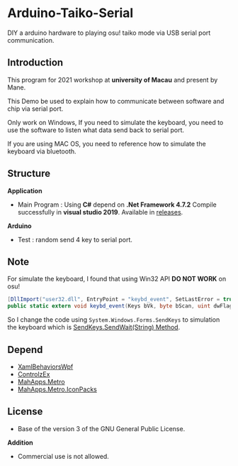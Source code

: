 # Arduino-Taiko-Serial
DIY a arduino hardware to playing osu! taiko mode via USB serial port communication.

## Introduction

This program for 2021 workshop at **university of Macau** and present by Mane.

This Demo be used to explain how to communicate between software and chip via serial port.

Only work on Windows, If you need to simulate the keyboard, you need to use the software to listen what data send back to serial port.

If you are using MAC OS, you need to reference how to simulate the keyboard via bluetooth.

## Structure

**Application**

- Main Program : Using **C#** depend on **.Net Framework 4.7.2** Compile successfully in **visual studio 2019**. Available in [releases](https://github.com/Mane-Network-Team/Arduino-Taiko-Serial/releases).

**Arduino**

- Test : random send 4 key to serial port.

## Note

For simulate the keyboard, I found that using Win32 API **DO NOT WORK** on osu!

```C#
[DllImport("user32.dll", EntryPoint = "keybd_event", SetLastError = true)]
public static extern void keybd_event(Keys bVk, byte bScan, uint dwFlags, uint dwExtraInfo);
```

So I change the code using `System.Windows.Forms.SendKeys` to simulation the keyboard which is [SendKeys.SendWait(String) Method](https://docs.microsoft.com/en-us/dotnet/api/system.windows.forms.sendkeys.sendwait?view=netframework-4.7.2). 

## Depend

- [XamlBehaviorsWpf](https://github.com/microsoft/XamlBehaviorsWpf)
- [ControlzEx](https://github.com/ControlzEx/ControlzEx)
- [MahApps.Metro](https://github.com/MahApps/MahApps.Metro)
- [MahApps.Metro.IconPacks](https://github.com/MahApps/MahApps.Metro.IconPacks)

## License

- Base of the version 3 of the GNU General Public License.

**Addition**

- Commercial use is not allowed.